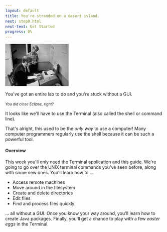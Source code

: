 ```yaml
---
layout: default
title: You're stranded on a desert island.
next: step0.html
next-text: Get Started
progress: 0%
---
```


<img src="/img/gates.png" class="thumbnail pull-right" width=40%/>

You've got an entire lab to do and you're stuck without a GUI.

<small>*You did close Eclipse, right?*</small>

It looks like we'll have to use the Terminal (also called the shell or command line).

That's alright, this used to be the *only way* to use a computer! Many computer programmers regularly use the shell because it can be such a powerful tool.

#### Overview

This week you'll only need the Terminal application and this guide. We're going to go over the UNIX terminal commands you've seen before, along with some new ones. You'll learn how to ...

* Access remote machines
* Move around in the filesystem
* Create and delete directories
* Edit files
* Find and process files quickly

... all without a GUI. Once you know your way around, you'll learn how to create Java packages. Finally, you'll get a chance to play with a few *easter eggs* in the Terminal.
